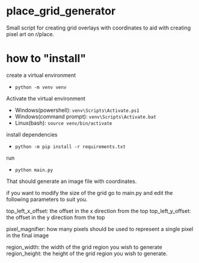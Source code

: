 # place_grid_generator
Small script for creating grid overlays with coordinates to aid with creating pixel art on r/place.



# how to "install"
create a virtual environment
 - `python -m venv venv`


Activate the virtual environment
 - Windows(powershell): `venv\Scripts\Activate.ps1`
 - Windows(command prompt): `venv\Scripts\Activate.bat`
 - Linux(bash): `source venv/bin/activate`


install dependencies
 - `python -m pip install -r requirements.txt`


run
 - `python main.py`

 That should generate an image file with coordinates.

if you want to modify the size of the grid go to main.py and edit
the following parameters to suit you.

top_left_x_offset: the offset in the x direction from the top
top_left_y_offset: the offset in the y direction from the top

pixel_magnifier: how many pixels should be used to represent a single pixel in the final image

region_width: the width of the grid region you wish to generate
region_height: the height of the grid region you wish to generate.
